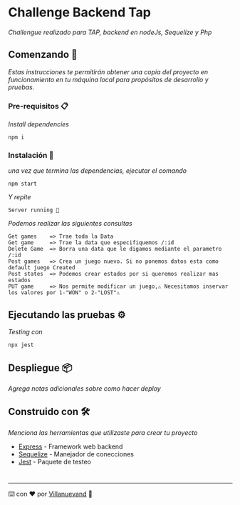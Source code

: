 # Challenge Backend Tap

_Challengue realizado para TAP, backend en nodeJs, Sequelize y Php_

## Comenzando 🚀

_Estas instrucciones te permitirán obtener una copia del proyecto en funcionamiento en tu máquina local para propósitos de desarrollo y pruebas._



### Pre-requisitos 📋

_Install dependencies_

```
npm i
```

### Instalación 🔧

_una vez que termina las dependencias, ejecutar el comando_

```
npm start
```

_Y repite_

```
Server running 🐯
```

_Podemos realizar las siguientes consultas_
```
Get games    => Trae toda la Data
Get game     => Trae la data que especifiquemos /:id
Delete Game  => Borra una data que le digamos mediante el parametro /:id
Post games   => Crea un juego nuevo. Si no ponemos datos esta como default juego Created
Post states  => Podemos crear estados por si queremos realizar mas estados
PUT game     => Nos permite modificar un juego,⚠ Necesitamos inservar los valores por 1-"WON" o 2-"LOST"⚠
```
## Ejecutando las pruebas ⚙️

_Testing con_

```
npx jest
```


## Despliegue 📦

_Agrega notas adicionales sobre como hacer deploy_

## Construido con 🛠️

_Menciona las herramientas que utilizaste para crear tu proyecto_

* [Express](https://www.npmjs.com/package/express)  - Framework web backend
* [Sequelize](https://sequelize.org/) - Manejador de conecciones
* [Jest](https://www.npmjs.com/package/jest) - Paquete de testeo
#
---
⌨️ con ❤️ por [Villanuevand](https://github.com/Sorakatop/) 🌠
